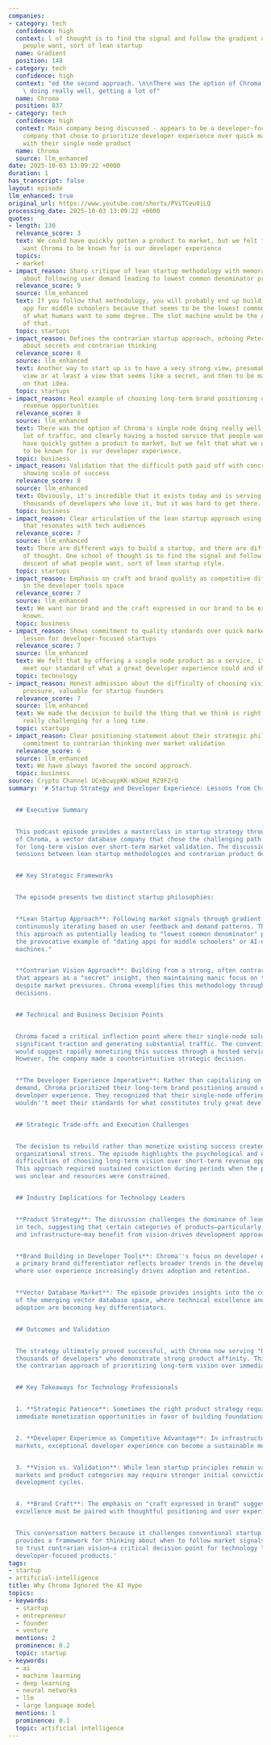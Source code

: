 ```yaml
---
companies:
- category: tech
  confidence: high
  context: l of thought is to find the signal and follow the gradient descent of what
    people want, sort of lean startup
  name: Gradient
  position: 148
- category: tech
  confidence: high
  context: "ed the second approach. \n\nThere was the option of Chroma's single node\
    \ doing really well, getting a lot of"
  name: Chroma
  position: 837
- category: tech
  confidence: high
  context: Main company being discussed - appears to be a developer-focused database/service
    company that chose to prioritize developer experience over quick market entry
    with their single node product
  name: Chroma
  source: llm_enhanced
date: 2025-10-03 13:09:22 +0000
duration: 1
has_transcript: false
layout: episode
llm_enhanced: true
original_url: https://www.youtube.com/shorts/PViTCeu0iLQ
processing_date: 2025-10-03 13:09:22 +0000
quotes:
- length: 130
  relevance_score: 3
  text: We could have quickly gotten a product to market, but we felt that what we
    want Chroma to be known for is our developer experience
  topics:
  - market
- impact_reason: Sharp critique of lean startup methodology with memorable analogy
    about following user demand leading to lowest common denominator products
  relevance_score: 9
  source: llm_enhanced
  text: If you follow that methodology, you will probably end up building a dating
    app for middle schoolers because that seems to be the lowest common denominator
    of what humans want to some degree. The slot machine would be the AI equivalent
    of that.
  topic: startups
- impact_reason: Defines the contrarian startup approach, echoing Peter Thiel's philosophy
    about secrets and contrarian thinking
  relevance_score: 8
  source: llm_enhanced
  text: Another way to start up is to have a very strong view, presumably a contrarian
    view or at least a view that seems like a secret, and then to be manically focused
    on that idea.
  topic: startups
- impact_reason: Real example of choosing long-term brand positioning over short-term
    revenue opportunities
  relevance_score: 8
  source: llm_enhanced
  text: There was the option of Chroma's single node doing really well, getting a
    lot of traffic, and clearly having a hosted service that people want. We could
    have quickly gotten a product to market, but we felt that what we want Chroma
    to be known for is our developer experience.
  topic: business
- impact_reason: Validation that the difficult path paid off with concrete metrics,
    showing scale of success
  relevance_score: 8
  source: llm_enhanced
  text: Obviously, it's incredible that it exists today and is serving hundreds of
    thousands of developers who love it, but it was hard to get there.
  topic: business
- impact_reason: Clear articulation of the lean startup approach using technical terminology
    that resonates with tech audiences
  relevance_score: 7
  source: llm_enhanced
  text: There are different ways to build a startup, and there are different schools
    of thought. One school of thought is to find the signal and follow the gradient
    descent of what people want, sort of lean startup style.
  topic: startups
- impact_reason: Emphasis on craft and brand quality as competitive differentiators
    in the developer tools space
  relevance_score: 7
  source: llm_enhanced
  text: We want our brand and the craft expressed in our brand to be extremely well
    known.
  topic: business
- impact_reason: Shows commitment to quality standards over quick market entry, important
    lesson for developer-focused startups
  relevance_score: 7
  source: llm_enhanced
  text: We felt that by offering a single node product as a service, it would not
    meet our standard of what a great developer experience could and should look like.
  topic: technology
- impact_reason: Honest admission about the difficulty of choosing vision over market
    pressure, valuable for startup founders
  relevance_score: 7
  source: llm_enhanced
  text: We made the decision to build the thing that we think is right, which was
    really challenging for a long time.
  topic: startups
- impact_reason: Clear positioning statement about their strategic philosophy, showing
    commitment to contrarian thinking over market validation
  relevance_score: 6
  source: llm_enhanced
  text: We have always favored the second approach.
  topic: business
source: Crypto Channel UCxBcwypKK-W3GHd_RZ9FZrQ
summary: '# Startup Strategy and Developer Experience: Lessons from Chroma''s Journey


  ## Executive Summary


  This podcast episode provides a masterclass in startup strategy through the lens
  of Chroma, a vector database company that chose the challenging path of building
  for long-term vision over short-term market validation. The discussion reveals fundamental
  tensions between lean startup methodologies and contrarian product development approaches.


  ## Key Strategic Frameworks


  The episode presents two distinct startup philosophies:


  **Lean Startup Approach**: Following market signals through gradient descent methodology,
  continuously iterating based on user feedback and demand patterns. The host critiques
  this approach as potentially leading to "lowest common denominator" products, using
  the provocative example of "dating apps for middle schoolers" or AI-equivalent "slot
  machines."


  **Contrarian Vision Approach**: Building from a strong, often contrarian thesis
  that appears as a "secret" insight, then maintaining manic focus on that vision
  despite market pressures. Chroma exemplifies this methodology through their strategic
  decisions.


  ## Technical and Business Decision Points


  Chroma faced a critical inflection point where their single-node solution was gaining
  significant traction and generating substantial traffic. The conventional wisdom
  would suggest rapidly monetizing this success through a hosted service offering.
  However, the company made a counterintuitive strategic decision.


  **The Developer Experience Imperative**: Rather than capitalizing on immediate market
  demand, Chroma prioritized their long-term brand positioning around exceptional
  developer experience. They recognized that their single-node offering, while popular,
  wouldn''t meet their standards for what constitutes truly great developer tooling.


  ## Strategic Trade-offs and Execution Challenges


  The decision to rebuild rather than monetize existing success created significant
  organizational stress. The episode highlights the psychological and operational
  difficulties of choosing long-term vision over short-term revenue opportunities.
  This approach required sustained conviction during periods when the path forward
  was unclear and resources were constrained.


  ## Industry Implications for Technology Leaders


  **Product Strategy**: The discussion challenges the dominance of lean startup methodology
  in tech, suggesting that certain categories of products—particularly developer tools
  and infrastructure—may benefit from vision-driven development approaches.


  **Brand Building in Developer Tools**: Chroma''s focus on developer experience as
  a primary brand differentiator reflects broader trends in the developer tools market,
  where user experience increasingly drives adoption and retention.


  **Vector Database Market**: The episode provides insights into the competitive dynamics
  of the emerging vector database space, where technical excellence and developer
  adoption are becoming key differentiators.


  ## Outcomes and Validation


  The strategy ultimately proved successful, with Chroma now serving "hundreds of
  thousands of developers" who demonstrate strong product affinity. This validates
  the contrarian approach of prioritizing long-term vision over immediate market feedback.


  ## Key Takeaways for Technology Professionals


  1. **Strategic Patience**: Sometimes the right product strategy requires resisting
  immediate monetization opportunities in favor of building foundational capabilities.


  2. **Developer Experience as Competitive Advantage**: In infrastructure and tooling
  markets, exceptional developer experience can become a sustainable moat.


  3. **Vision vs. Validation**: While lean startup principles remain valuable, certain
  markets and product categories may require stronger initial conviction and longer
  development cycles.


  4. **Brand Craft**: The emphasis on "craft expressed in brand" suggests that technical
  excellence must be paired with thoughtful positioning and user experience design.


  This conversation matters because it challenges conventional startup wisdom and
  provides a framework for thinking about when to follow market signals versus when
  to trust contrarian vision—a critical decision point for technology leaders building
  developer-focused products.'
tags:
- startup
- artificial-intelligence
title: Why Chroma Ignored the AI Hype
topics:
- keywords:
  - startup
  - entrepreneur
  - founder
  - venture
  mentions: 2
  prominence: 0.2
  topic: startup
- keywords:
  - ai
  - machine learning
  - deep learning
  - neural networks
  - llm
  - large language model
  mentions: 1
  prominence: 0.1
  topic: artificial intelligence
---
```


<!-- Episode automatically generated from analysis data -->
<!-- Processing completed: 2025-10-03 13:09:22 UTC -->
